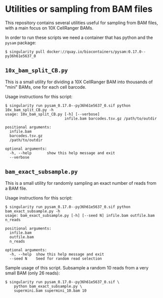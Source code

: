 # Utilities or sampling from BAM files

This repository contains several utilities useful for sampling from BAM files,
with a main focus on 10X CellRanger BAMs.

In order to run these scripts we need a container that has python and the `pysam` package:
```
$ singularity pull docker://quay.io/biocontainers/pysam:0.17.0--py36h61e5637_0
```

## `10x_bam_split_CB.py`

This is a small utility for dividing a 10X CellRanger BAM into thousands of
"mini" BAMs, one for each cell barcode.

Usage instructions for this script:
```
$ singularity run pysam_0.17.0--py36h61e5637_0.sif python 10x_bam_split_CB.py -h
usage: 10x_bam_split_CB.py [-h] [--verbose]
                           infile.bam barcodes.tsv.gz /path/to/outdir

positional arguments:
  infile.bam
  barcodes.tsv.gz
  /path/to/outdir

optional arguments:
  -h, --help       show this help message and exit
  --verbose
```


## `bam_exact_subsample.py`

This is a small utility for randomly sampling an exact number of reads from a BAM file.

Usage instructions for this script:
```
$ singularity run pysam_0.17.0--py36h61e5637_0.sif python bam_exact_subsample.py -h
usage: bam_exact_subsample.py [-h] [--seed N] infile.bam outfile.bam n_reads

positional arguments:
  infile.bam
  outfile.bam
  n_reads

optional arguments:
  -h, --help  show this help message and exit
  --seed N    Seed for random read selection
```

Sample usage of this script. Subsample a random 10 reads from a very small
BAM (only 26 reads):
```
$ singularity run pysam_0.17.0--py36h61e5637_0.sif \
    python bam_exact_subsample.py \
    supermini.bam supermini_10.bam 10
```
